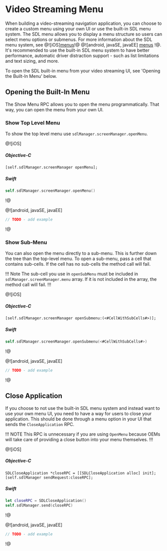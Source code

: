 # Video Streaming Menu
When building a video-streaming navigation application, you can choose to create a custom menu using your own UI or use the built-in SDL menu system. The SDL menu allows you to display a menu structure so users can select menu options or submenus. For more information about the SDL menu system, see @![iOS][menus](https://smartdevicelink.com/en/guides/iOS/displaying-a-user-interface/main-menu/)!@ @![android, javaSE, javaEE] [menus](guides/android/displaying-a-user-interface/main-menu/) !@. It's recommended to use the built-in SDL menu system to have better performance, automatic driver distraction support - such as list limitations and text sizing, and more.

To open the SDL built-in menu from your video streaming UI, see 'Opening the Built-In Menu' below.

## Opening the Built-In Menu
The Show Menu RPC allows you to open the menu programmatically. That way, you can open the menu from your own UI.

### Show Top Level Menu
To show the top level menu use `sdlManager.screenManager.openMenu`.

@![iOS]
##### Objective-C
```objc
[self.sdlManager.screenManager openMenu];
```

##### Swift
```swift
self.sdlManager.screenManager.openMenu()
```
!@

@![android, javaSE, javaEE]
```java
// TODO - add example 
```
!@

### Show Sub-Menu
You can also open the menu directly to a sub-menu. This is further down the tree than the top-level menu. To open a sub-menu, pass a cell that contains sub-cells. If the cell has no sub-cells the method call will fail.

!!! Note
The sub-cell you use in `openSubMenu` must be included in `sdlManager.screenManager.menu` array. If it is not included in the array, the method call will fail.
!!!

@![iOS]
##### Objective-C
```objc
[self.sdlManager.screenManager openSubmenu:(<#CellWithSubCells#>)];
```

##### Swift
```swift
self.sdlManager.screenManager.openSubmenu(<#CellWithSubCells#>)
```
!@

@![android, javaSE, javaEE]
```java
// TODO - add example 
```
!@

## Close Application
If you choose to not use the built-in SDL menu system and instead want to use your own menu UI, you need to have a way for users to close your application. This should be done through a menu option in your UI that sends the `CloseApplication` RPC.

!!! NOTE
This RPC is unnecessary if you are using `OpenMenu` because OEMs will take care of providing a close button into your menu themselves.
!!!

@![iOS]
##### Objective-C
```objc
SDLCloseApplication *closeRPC = [[SDLCloseApplication alloc] init];
[self.sdlManager sendRequest:closeRPC];
```

##### Swift
```swift
let closeRPC = SDLCloseApplication()
self.sdlManager.send(closeRPC)
```
!@

@![android, javaSE, javaEE]
```java
// TODO - add example 
```
!@

